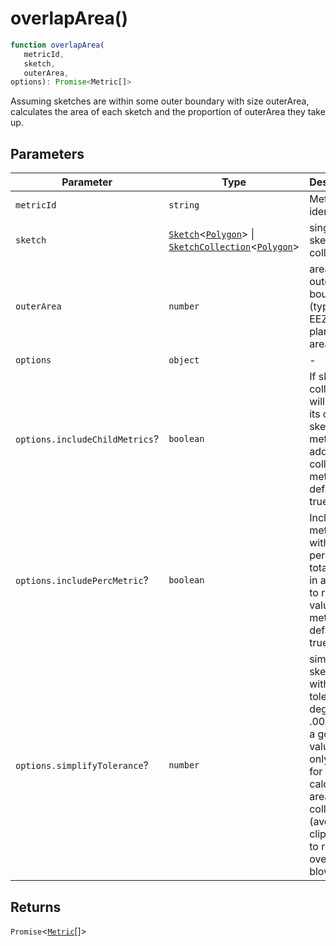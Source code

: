 # overlapArea()

```ts
function overlapArea(
   metricId, 
   sketch, 
   outerArea, 
options): Promise<Metric[]>
```

Assuming sketches are within some outer boundary with size outerArea,
calculates the area of each sketch and the proportion of outerArea they take up.

## Parameters

| Parameter | Type | Description |
| ------ | ------ | ------ |
| `metricId` | `string` | Metric identifier |
| `sketch` | [`Sketch`](../interfaces/Sketch.md)\<[`Polygon`](../interfaces/Polygon.md)\> \| [`SketchCollection`](../interfaces/SketchCollection.md)\<[`Polygon`](../interfaces/Polygon.md)\> | single sketch or collection. |
| `outerArea` | `number` | area of outer boundary (typically EEZ or planning area) |
| `options` | `object` | - |
| `options.includeChildMetrics`? | `boolean` | If sketch collection, will include its child sketch metrics in addition to collection metrics, defaults to true |
| `options.includePercMetric`? | `boolean` | Includes metrics with percent of total area, in addition to raw area value metrics, defaults to true |
| `options.simplifyTolerance`? | `number` | simplify sketches with tolerance in degrees. .000001 is a good first value to try. only used for calculating area of collection (avoiding clip union to remove overlap blowing up) |

## Returns

`Promise`\<[`Metric`](../type-aliases/Metric.md)[]\>
